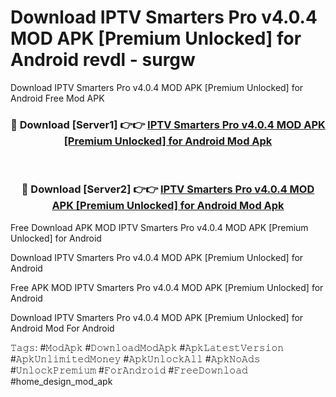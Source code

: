 # Download IPTV Smarters Pro v4.0.4 MOD APK [Premium Unlocked] for Android revdl - surgw
Download IPTV Smarters Pro v4.0.4 MOD APK [Premium Unlocked] for Android Free Mod APK

<div align="center">
<h3>🔴 Download [Server1] 👉👉 <a href="https://apk-comot.site?title=IPTV_Smarters_Pro_v4.0.4_MOD_APK_[Premium_Unlocked]_for_Android">IPTV Smarters Pro v4.0.4 MOD APK [Premium Unlocked] for Android Mod Apk</a></h3><br>

<h3>🔴 Download [Server2] 👉👉 <a href="https://apk-comot.site?title=IPTV_Smarters_Pro_v4.0.4_MOD_APK_[Premium_Unlocked]_for_Android">IPTV Smarters Pro v4.0.4 MOD APK [Premium Unlocked] for Android Mod Apk</a></h3>
</div>


Free Download APK MOD IPTV Smarters Pro v4.0.4 MOD APK [Premium Unlocked] for Android

Download IPTV Smarters Pro v4.0.4 MOD APK [Premium Unlocked] for Android 

Free APK MOD IPTV Smarters Pro v4.0.4 MOD APK [Premium Unlocked] for Android 

Download IPTV Smarters Pro v4.0.4 MOD APK [Premium Unlocked] for Android Mod For Android

𝚃𝚊𝚐𝚜: #𝙼𝚘𝚍𝙰𝚙𝚔 #𝙳𝚘𝚠𝚗𝚕𝚘𝚊𝚍𝙼𝚘𝚍𝙰𝚙𝚔 #𝙰𝚙𝚔𝙻𝚊𝚝𝚎𝚜𝚝𝚅𝚎𝚛𝚜𝚒𝚘𝚗 #𝙰𝚙𝚔𝚄𝚗𝚕𝚒𝚖𝚒𝚝𝚎𝚍𝙼𝚘𝚗𝚎𝚢 #𝙰𝚙𝚔𝚄𝚗𝚕𝚘𝚌𝚔𝙰𝚕𝚕 #𝙰𝚙𝚔𝙽𝚘𝙰𝚍𝚜 #𝚄𝚗𝚕𝚘𝚌𝚔𝙿𝚛𝚎𝚖𝚒𝚞𝚖 #𝙵𝚘𝚛𝙰𝚗𝚍𝚛𝚘𝚒𝚍 #𝙵𝚛𝚎𝚎𝙳𝚘𝚠𝚗𝚕𝚘𝚊𝚍 #home_design_mod_apk